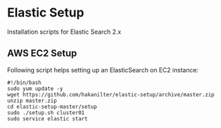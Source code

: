 # Elastic Setup

Installation scripts for Elastic Search 2.x

## AWS EC2 Setup

Following script helps setting up an ElasticSearch on EC2 instance:

```
#!/bin/bash
sudo yum update -y
wget https://github.com/hakanilter/elastic-setup/archive/master.zip
unzip master.zip
cd elastic-setup-master/setup
sudo ./setup.sh cluster01
sudo service elastic start
```
